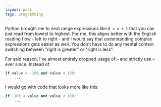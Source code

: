 ```yaml
---
layout: post
tags: programming
---
```


Python brought me to neat range expressions like `0 < x < 1` that you can just read from lowest to highest.
For me, this aligns better with the English reading flow - left to right - and I would say that understanding complex expressions gets easier as well.
You don't have to do any mental context switching between "right is greater" or "right is less".

For said reason, I've almost entirely dropped usage of `>` and strictly use `<` ever since.
Instead of:

``` python
if value > -100 and value < 100:
    ...
```

I would go with code that looks more like this:

``` python
if -100 < value and value < 100:
    ...
```
